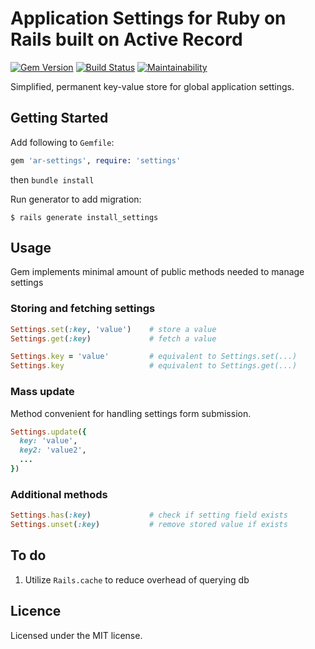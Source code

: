 # Application Settings for Ruby on Rails built on Active Record

[![Gem Version](https://badge.fury.io/rb/ar-settings.svg)](https://badge.fury.io/rb/ar-settings) [![Build Status](https://travis-ci.org/mladenilic/ar-settings.svg?branch=master)](https://travis-ci.org/mladenilic/ar-settings) [![Maintainability](https://api.codeclimate.com/v1/badges/c32df8f8675774adf2d1/maintainability)](https://codeclimate.com/github/mladenilic/ar-settings/maintainability)

Simplified, permanent key-value store for global application settings.

## Getting Started

Add following to `Gemfile`:
```rb
gem 'ar-settings', require: 'settings'
```
then `bundle install`

Run generator to add migration:
```
$ rails generate install_settings
```

## Usage
Gem implements minimal amount of public methods needed to manage settings

### Storing and fetching settings

```rb
Settings.set(:key, 'value')    # store a value
Settings.get(:key)             # fetch a value
```

```rb
Settings.key = 'value'         # equivalent to Settings.set(...)
Settings.key                   # equivalent to Settings.get(...)
```

### Mass update

Method convenient for handling settings form submission.
```rb
Settings.update({
  key: 'value',
  key2: 'value2',
  ...
})
```

### Additional methods
```rb
Settings.has(:key)             # check if setting field exists
Settings.unset(:key)           # remove stored value if exists
```


## To do
1. Utilize `Rails.cache` to reduce overhead of querying db

## Licence
Licensed under the MIT license.
